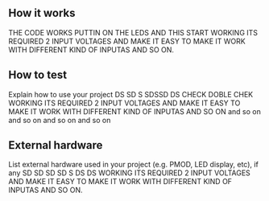 <!---

This file is used to generate your project datasheet. Please fill in the information below and delete any unused
sections.

You can also include images in this folder and reference them in the markdown. Each image must be less than
512 kb in size, and the combined size of all images must be less than 1 MB.
-->
## How it works

THE CODE WORKS PUTTIN ON THE LEDS AND THIS START WORKING ITS REQUIRED 2 INPUT VOLTAGES AND MAKE IT EASY TO MAKE IT WORK WITH DIFFERENT KIND OF INPUTAS AND SO ON.

## How to test

Explain how to use your project DS SD S SDSSD DS CHECK DOBLE CHEK WORKING ITS REQUIRED 2 INPUT VOLTAGES AND MAKE IT EASY TO MAKE IT WORK WITH DIFFERENT KIND OF INPUTAS AND SO ON
and so on 
and so on
and so on 
and so on

## External hardware

List external hardware used in your project (e.g. PMOD, LED display, etc), if any SD SD SD SD S DS DS  WORKING ITS REQUIRED 2 INPUT VOLTAGES AND MAKE IT EASY TO MAKE IT WORK WITH DIFFERENT KIND OF INPUTAS AND SO ON.
